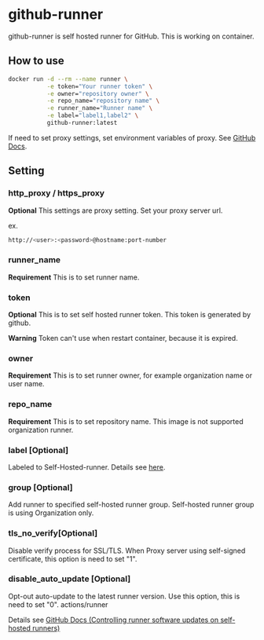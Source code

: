 # github-runner

github-runner is self hosted runner for GitHub. This is working on container.

## How to use

```bash
docker run -d --rm --name runner \
           -e token="Your runner token" \
           -e owner="repository owner" \
           -e repo_name="repository name" \
           -e runner_name="Runner name" \
           -e label="label1,label2" \
           github-runner:latest
```

If need to set proxy settings, set environment variables of proxy. See [GitHub Docs](https://docs.github.com/ja/actions/hosting-your-own-runners/using-a-proxy-server-with-self-hosted-runners).

## Setting

### http_proxy / https_proxy

**Optional** This settings are proxy setting.
Set your proxy server url.

ex.

```bash
http://<user>:<password>@hostname:port-number
```

### runner_name

**Requirement** This is to set runner name.

### token

**Optional** This is to set self hosted runner token.
This token is generated by github.

**Warning** Token can't use when restart container, because it is expired.

### owner

**Requirement** This is to set runner owner, for example organization name or user name.

### repo_name

**Requirement** This is to set repository name. This image is not supported organization runner.

### label [Optional]

Labeled to Self-Hosted-runner. Details see [here](https://docs.github.com/en/actions/hosting-your-own-runners/using-labels-with-self-hosted-runners).

### group [Optional]

Add runner to specified self-hosted runner group. Self-hosted runner group is using Organization only.

### tls_no_verify[Optional]

Disable verify process for SSL/TLS. When Proxy server using self-signed certificate, this option is need to set "1".

### disable_auto_update [Optional]

Opt-out auto-update to the latest runner version. Use this option, this is need to set "0".
actions/runner

Details see [GitHub Docs (Controlling runner software updates on self-hosted runners)](https://docs.github.com/en/actions/hosting-your-own-runners/autoscaling-with-self-hosted-runners#controlling-runner-software-updates-on-self-hosted-runners)
